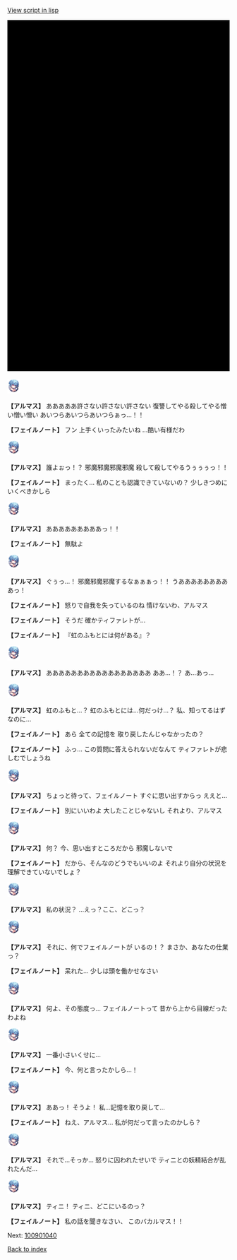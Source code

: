 [View script in lisp](../scripts/100901030.txt)

![bg_black.png](../images/backgrounds/bg_black.png)

<img src="../images/units/3103811.png" alt="3103811.png" height="34"/>

**【アルマス】**
あああああ許さない許さない許さない
復讐してやる殺してやる憎い憎い憎い
あいつらあいつらあいつらぁっ…！！

**【フェイルノート】**
フン
上手くいったみたいね
…酷い有様だわ

<img src="../images/units/3103811.png" alt="3103811.png" height="34"/>

**【アルマス】**
誰よぉっ！？
邪魔邪魔邪魔邪魔
殺して殺してやるうぅぅぅっ！！

**【フェイルノート】**
まったく…
私のことも認識できていないの？
少しきつめにいくべきかしら

<img src="../images/units/3103811.png" alt="3103811.png" height="34"/>

**【アルマス】**
あああああああああっ！！

**【フェイルノート】**
無駄よ

<img src="../images/units/3103811.png" alt="3103811.png" height="34"/>

**【アルマス】**
ぐぅっ…！
邪魔邪魔邪魔するなぁぁぁっ！！
うあああああああああっ！

**【フェイルノート】**
怒りで自我を失っているのね
情けないわ、アルマス

**【フェイルノート】**
そうだ
確かティファレトが…

**【フェイルノート】**
『虹のふもとには何がある』？

<img src="../images/units/3103811.png" alt="3103811.png" height="34"/>

**【アルマス】**
あああああああああああああああああ
ああ…！？
あ…あっ…

<img src="../images/units/3103811.png" alt="3103811.png" height="34"/>

**【アルマス】**
虹のふもと…？
虹のふもとには…何だっけ…？
私、知ってるはずなのに…

**【フェイルノート】**
あら
全ての記憶を
取り戻したんじゃなかったの？

**【フェイルノート】**
ふっ…
この質問に答えられないだなんて
ティファレトが悲しむでしょうね

<img src="../images/units/3103811.png" alt="3103811.png" height="34"/>

**【アルマス】**
ちょっと待って、フェイルノート
すぐに思い出すからっ
ええと…

**【フェイルノート】**
別にいいわよ
大したことじゃないし
それより、アルマス

<img src="../images/units/3103811.png" alt="3103811.png" height="34"/>

**【アルマス】**
何？
今、思い出すところだから
邪魔しないで

**【フェイルノート】**
だから、そんなのどうでもいいのよ
それより自分の状況を
理解できていないでしょ？

<img src="../images/units/3103811.png" alt="3103811.png" height="34"/>

**【アルマス】**
私の状況？
…えっ？ここ、どこっ？

<img src="../images/units/3103811.png" alt="3103811.png" height="34"/>

**【アルマス】**
それに、何でフェイルノートが
いるの！？
まさか、あなたの仕業っ？

**【フェイルノート】**
呆れた…
少しは頭を働かせなさい

<img src="../images/units/3103811.png" alt="3103811.png" height="34"/>

**【アルマス】**
何よ、その態度っ…
フェイルノートって
昔から上から目線だったわよね

<img src="../images/units/3103811.png" alt="3103811.png" height="34"/>

**【アルマス】**
一番小さいくせに…

**【フェイルノート】**
今、何と言ったかしら…！

<img src="../images/units/3103811.png" alt="3103811.png" height="34"/>

**【アルマス】**
ああっ！
そうよ！
私…記憶を取り戻して…

**【フェイルノート】**
ねえ、アルマス…
私が何だって言ったのかしら？

<img src="../images/units/3103811.png" alt="3103811.png" height="34"/>

**【アルマス】**
それで…そっか…
怒りに囚われたせいで
ティニとの妖精結合が乱れたんだ…

<img src="../images/units/3103811.png" alt="3103811.png" height="34"/>

**【アルマス】**
ティニ！
ティニ、どこにいるのっ？

**【フェイルノート】**
私の話を聞きなさい、
このバカルマス！！

Next: [100901040](100901040.md)

[Back to index](index.md)
